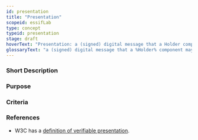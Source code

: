```yaml
---
id: presentation
title: "Presentation"
scopeid: essifLab
type: concept
typeid: presentation
stage: draft
hoverText: "Presentation: a (signed) digital message that a Holder component may send to a Verifier component that contains data derived from one or more Verifiable Credentials (that (a Colleague component of) the Holder component has received from Issuer components of one or more Parties), as a response to a specific Presentation Request of a Verifier component."
glossaryText: "a (signed) digital message that a %Holder% component may send to a %Verifier% component that contains data derived from one or more %Verifiable Credentials% (that (a %Colleague% component of) the %Holder% component has received from %Issuer% components of one or more %Parties%), as a response to a specific %Presentation Request% of a %Verifier% component."
---
```


### Short Description

### Purpose

### Criteria


### References
- W3C has a [definition of verifiable presentation](https://www.w3.org/TR/vc-data-model/#dfn-verifiable-presentations).